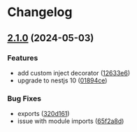# Changelog

## [2.1.0](https://github.com/rubiin/nestjs-pgpromise/compare/2.0.1...v2.1.0) (2024-05-03)


### Features

* add custom inject decorator ([12633e6](https://github.com/rubiin/nestjs-pgpromise/commit/12633e67d4ba3aedd25a29d6bfb93b9f69f44ba6))
* upgrade to nestjs 10 ([01894ce](https://github.com/rubiin/nestjs-pgpromise/commit/01894ce25909fea66173655d4bdb3b01e8fd8b60))


### Bug Fixes

* exports ([320d161](https://github.com/rubiin/nestjs-pgpromise/commit/320d16144136667f78a614d5561e5ae0c0e5c74b))
* issue with module imports ([65f2a8d](https://github.com/rubiin/nestjs-pgpromise/commit/65f2a8df708ad49c4e4986b328630b52491a4ca9))
